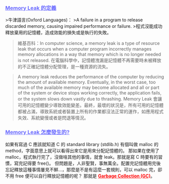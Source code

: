 <h3><font color="#6A6AFF"><strong><u>Memory Leak 的定義</u></strong></font></h3>
>牛津語言(Oxford Languages)：
>A failure in a program to release discarded memory, causing impaired performance or failure. 
>程式沒能成功釋放棄用的記憶體，造成效能的損失或是執行的失敗。

>維基百科：In computer science, a memory leak is a type of resource leak that occurs when a computer program incorrectly manages memory allocations in a way that memory which is no longer needed is not released.
>在電腦科學中，記憶體洩漏是記憶體不再需要時未被釋放的不正確記憶體分配管理，是一種資源的流失。

>A memory leak reduces the performance of the computer by reducing the amount of available memory. Eventually, in the worst case, too much of the available memory may become allocated and all or part of the system or device stops working correctly, the application fails, or the system slows down vastly due to thrashing.
>Memory Leak 會讓可用的記憶體變少導致效能變差。最終，最壞的狀況是，所有可用的記憶體都被占滿，導致系統或者裝置上所有的作業都沒法正常的運作，如應用程式失效、系統變慢或者是閃退等情況。

<h3><font color="#6A6AFF"><strong><u>Memory Leak 怎麼發生的?</u></strong></font></h3>
如果有寫過 C 應該就知道 C 的 standard library (stdlib.h) 有個叫做 malloc 的 method，字面意思上就可以看得出來它是用來分配記憶體的。
那如果在使用了 malloc，程式執行完了，沒做啥其他的事情，就會 leak。那就是寫 C 時要有的習慣，寫完記得要 free()。
但問題是，人非聖賢，事無萬全。配置完記憶體用完後忘記釋放這種事情屢見不鮮...，那麼是不是有這麼一套規則，可以 malloc 完，卻不用 free 便可以自行釋放記憶體的呢？
那就是 <font color="#FF0000"><strong><u>Garbage Collection (GC)</u></strong></font>。